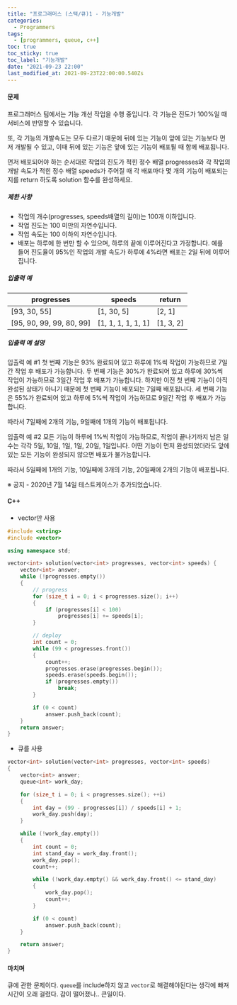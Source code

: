 ```yaml
---
title: "프로그래머스 (스택/큐)1 - 기능개발"
categories:
  - Programmers
tags:
  - [programmers, queue, c++]
toc: true
toc_sticky: true
toc_label: "기능개발"
date: "2021-09-23 22:00"
last_modified_at: 2021-09-23T22:00:00.540Zs
---
```


#### 문제

프로그래머스 팀에서는 기능 개선 작업을 수행 중입니다. 각 기능은 진도가 100%일 때 서비스에 반영할 수 있습니다.

또, 각 기능의 개발속도는 모두 다르기 때문에 뒤에 있는 기능이 앞에 있는 기능보다 먼저 개발될 수 있고, 이때 뒤에 있는 기능은 앞에 있는 기능이 배포될 때 함께 배포됩니다.

먼저 배포되어야 하는 순서대로 작업의 진도가 적힌 정수 배열 progresses와 각 작업의 개발 속도가 적힌 정수 배열 speeds가 주어질 때 각 배포마다 몇 개의 기능이 배포되는지를 return 하도록 solution 함수를 완성하세요.

##### 제한 사항

- 작업의 개수(progresses, speeds배열의 길이)는 100개 이하입니다.
- 작업 진도는 100 미만의 자연수입니다.
- 작업 속도는 100 이하의 자연수입니다.
- 배포는 하루에 한 번만 할 수 있으며, 하루의 끝에 이루어진다고 가정합니다. 예를 들어 진도율이 95%인 작업의 개발 속도가 하루에 4%라면 배포는 2일 뒤에 이루어집니다.

##### 입출력 예

| progresses               | speeds             | return    |
| ------------------------ | ------------------ | --------- |
| [93, 30, 55]             | [1, 30, 5]         | [2, 1]    |
| [95, 90, 99, 99, 80, 99] | [1, 1, 1, 1, 1, 1] | [1, 3, 2] |

##### 입출력 예 설명

입출력 예 #1
첫 번째 기능은 93% 완료되어 있고 하루에 1%씩 작업이 가능하므로 7일간 작업 후 배포가 가능합니다.
두 번째 기능은 30%가 완료되어 있고 하루에 30%씩 작업이 가능하므로 3일간 작업 후 배포가 가능합니다. 하지만 이전 첫 번째 기능이 아직 완성된 상태가 아니기 때문에 첫 번째 기능이 배포되는 7일째 배포됩니다.
세 번째 기능은 55%가 완료되어 있고 하루에 5%씩 작업이 가능하므로 9일간 작업 후 배포가 가능합니다.

따라서 7일째에 2개의 기능, 9일째에 1개의 기능이 배포됩니다.

입출력 예 #2
모든 기능이 하루에 1%씩 작업이 가능하므로, 작업이 끝나기까지 남은 일수는 각각 5일, 10일, 1일, 1일, 20일, 1일입니다. 어떤 기능이 먼저 완성되었더라도 앞에 있는 모든 기능이 완성되지 않으면 배포가 불가능합니다.

따라서 5일째에 1개의 기능, 10일째에 3개의 기능, 20일째에 2개의 기능이 배포됩니다.

※ 공지 - 2020년 7월 14일 테스트케이스가 추가되었습니다.

#### C++

* vector만 사용

```c++
#include <string>
#include <vector>

using namespace std;

vector<int> solution(vector<int> progresses, vector<int> speeds) {
    vector<int> answer;
    while (!progresses.empty())
    {
        // progress
        for (size_t i = 0; i < progresses.size(); i++)
        {
            if (progresses[i] < 100)
                progresses[i] += speeds[i];
        }

        // deploy
        int count = 0;
        while (99 < progresses.front())
        {
            count++;
            progresses.erase(progresses.begin());
            speeds.erase(speeds.begin());
            if (progresses.empty())
                break;
        }

        if (0 < count)
            answer.push_back(count);
    }
    return answer;
}
```

* 큐를 사용

```c++
vector<int> solution(vector<int> progresses, vector<int> speeds)
{
    vector<int> answer;
    queue<int> work_day;

    for (size_t i = 0; i < progresses.size(); ++i)
    {
        int day = (99 - progresses[i]) / speeds[i] + 1;
        work_day.push(day);
    }

    while (!work_day.empty())
    {
        int count = 0;
        int stand_day = work_day.front();
        work_day.pop();
        count++;

        while (!work_day.empty() && work_day.front() <= stand_day)
        {
            work_day.pop();
            count++;
        }

        if (0 < count)
            answer.push_back(count);
    }

    return answer;
}
```

#### 마치며

큐에 관한 문제이다. ``queue``를 include하지 않고 ``vector``로 해결해야된다는 생각에 빠져 시간이 오래 걸렸다. 감이 떨어졌나.. 큰일이다.
